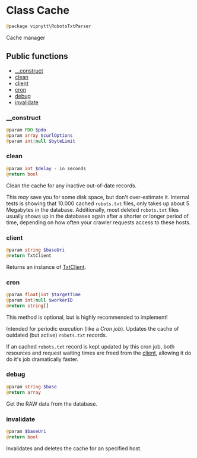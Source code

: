 # Class Cache
```php
@package vipnytt\RobotsTxtParser
```

Cache manager

## Public functions
- [__construct](#__construct)
- [clean](#clean)
- [client](#client)
- [cron](#cron)
- [debug](#debug)
- [invalidate](#invalidate)

### __construct
```php
@param PDO $pdo
@param array $curlOptions
@param int|null $byteLimit
```

### clean
```php
@param int $delay - in seconds
@return bool
```
Clean the cache for any inactive out-of-date records.

This _may_ save you for some disk space, but don't over-estimate it. Internal tests is showing that 10.000 cached `robots.txt` files, only takes up about 5 Megabytes in the database. Additionally, most deleted `robots.txt` files usually shows up in the databases again after a shorter or longer period of time, depending on how often your crawler requests access to these hosts.

### client
```php
@param string $baseUri
@return TxtClient
```
Returns an instance of [TxtClient](TxtClient.md).

### cron
```php
@param float|int $targetTime
@param int|null $workerID
@return string[]
```
This method is optional, but is highly recommended to implement!

Intended for periodic execution (like a _Cron job_). Updates the cache of outdated (but active) `robots.txt` records.

If an cached `robots.txt` record is kept updated by this cron job, both resources and request waiting times are freed from the [client](#client), allowing it do do it's job dramatically faster.

### debug
```php
@param string $base
@return array
```
Get the RAW data from the database.

### invalidate
```php
@param $baseUri
@return bool
```
Invalidates and deletes the cache for an specified host.
